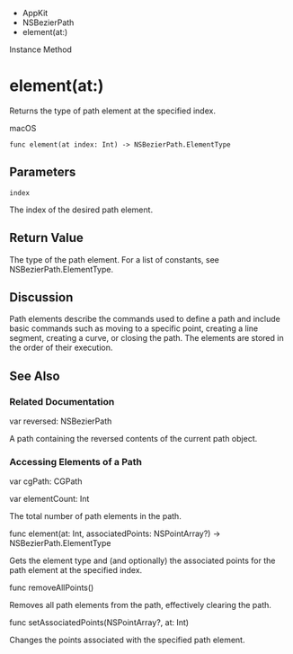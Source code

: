 

- AppKit
- NSBezierPath
-  element(at:) 

Instance Method

# element(at:)

Returns the type of path element at the specified index.

macOS

``` source
func element(at index: Int) -> NSBezierPath.ElementType
```

## Parameters 

`index`  

The index of the desired path element.

## Return Value

The type of the path element. For a list of constants, see NSBezierPath.ElementType.

## Discussion

Path elements describe the commands used to define a path and include basic commands such as moving to a specific point, creating a line segment, creating a curve, or closing the path. The elements are stored in the order of their execution.

## See Also

### Related Documentation

var reversed: NSBezierPath

A path containing the reversed contents of the current path object.

### Accessing Elements of a Path

var cgPath: CGPath

var elementCount: Int

The total number of path elements in the path.

func element(at: Int, associatedPoints: NSPointArray?) -> NSBezierPath.ElementType

Gets the element type and (and optionally) the associated points for the path element at the specified index.

func removeAllPoints()

Removes all path elements from the path, effectively clearing the path.

func setAssociatedPoints(NSPointArray?, at: Int)

Changes the points associated with the specified path element.

